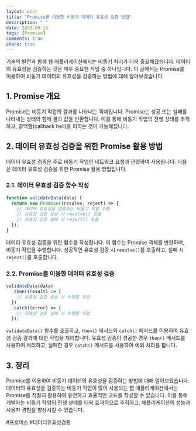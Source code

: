 ```yaml
---
layout: post
title: "Promise를 이용한 비동기 데이터 유효성 검증 방법"
description: " "
date: 2023-09-13
tags: [Promise]
comments: true
share: true
---
```


기술의 발전과 함께 웹 애플리케이션에서는 비동기 처리가 더욱 중요해졌습니다. 데이터의 유효성을 검증하는 것은 매우 중요한 작업 중 하나입니다. 이 글에서는 Promise를 이용하여 비동기 데이터의 유효성을 검증하는 방법에 대해 알아보겠습니다.

## 1. Promise 개요
Promise는 비동기 작업의 결과를 나타내는 객체입니다. Promise는 성공 또는 실패를 나타내는 상태와 함께 결과 값을 반환합니다. 이를 통해 비동기 작업의 진행 상태를 추적하고, 콜백헬(callback hell)을 피하는 것이 가능해집니다.

## 2. 데이터 유효성 검증을 위한 Promise 활용 방법
데이터 유효성 검증은 주로 비동기 작업인 네트워크 요청과 관련하여 사용됩니다. 다음은 데이터 유효성 검증을 위한 Promise 활용 방법입니다.

### 2.1. 데이터 유효성 검증 함수 작성
```javascript
function validateData(data) {
  return new Promise((resolve, reject) => {
    // 데이터 유효성을 검증하는 비동기 작업 수행
    // 유효성 검증 성공 시 resolve() 호출
    // 유효성 검증 실패 시 reject() 호출
  });
}
```
데이터 유효성 검증을 위한 함수를 작성합니다. 이 함수는 Promise 객체를 반환하며, 비동기 작업을 수행합니다. 성공적인 유효성 검증 시 `resolve()`를 호출하고, 실패 시 `reject()`를 호출합니다.

### 2.2. Promise를 이용한 데이터 유효성 검증
```javascript
validateData(data)
  .then((result) => {
    // 유효성 검증 성공 시 수행할 작업
  })
  .catch((error) => {
    // 유효성 검증 실패 시 수행할 작업
  });
```
`validateData()` 함수를 호출하고, `then()` 메서드와 `catch()` 메서드를 이용하여 유효성 검증 결과에 대한 작업을 처리합니다. 유효성 검증이 성공한 경우 `then()` 메서드를 사용하여 처리하고, 실패한 경우 `catch()` 메서드를 사용하여 예외 처리를 합니다.

## 3. 정리
Promise를 이용하여 비동기 데이터의 유효성을 검증하는 방법에 대해 알아보았습니다. 데이터의 유효성을 검증하는 비동기 작업이 많이 사용되는 웹 애플리케이션에서는 Promise를 적절히 활용하여 유연하고 효율적인 코드를 작성할 수 있습니다. 이를 통해 개발자는 비동기 작업의 진행 상태를 더욱 효과적으로 추적하고, 애플리케이션의 성능과 사용자 경험을 향상시킬 수 있습니다.

#프로미스 #데이터유효성검증